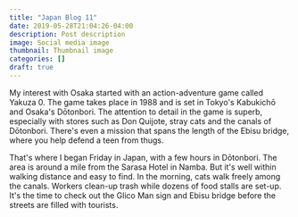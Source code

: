 ```yaml
---
title: "Japan Blog 11"
date: 2019-05-28T21:04:26-04:00
description: Post description
image: Social media image
thumbnail: Thumbnail image
categories: []
draft: true
---
```


My interest with Osaka started with an action-adventure game called Yakuza 0. The game takes place in 1988 and is set in Tokyo's Kabukichō and Osaka's Dōtonbori. The attention to detail in the game is superb, especially with stores such as Don Quijote, stray cats and the canals of Dōtonbori. There's even a mission that spans the length of the Ebisu bridge, where you help defend a teen from thugs.

That's where I began Friday in Japan, with a few hours in Dōtonbori. The area is around a mile from the Sarasa Hotel in Namba. But it's well within walking distance and easy to find. In the morning, cats walk freely among the canals. Workers clean-up trash while dozens of food stalls are set-up. It's the time to check out the Glico Man sign and Ebisu bridge before the streets are filled with tourists.